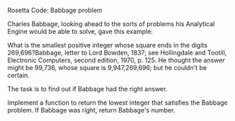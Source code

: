 Rosetta Code: Babbage problem


Charles Babbage, looking ahead to the sorts of problems his Analytical Engine would be able to solve, gave this example:

What is the smallest positive integer whose square ends in the digits 269,696?Babbage, letter to Lord Bowden, 1837; see Hollingdale and Tootill, Electronic Computers, second edition, 1970, p. 125.
He thought the answer might be 99,736, whose square is 9,947,269,696; but he couldn't be certain.

The task is to find out if Babbage had the right answer.

Implement a function to return the lowest integer that satisfies the Babbage problem. If Babbage was right, return Babbage's number.


